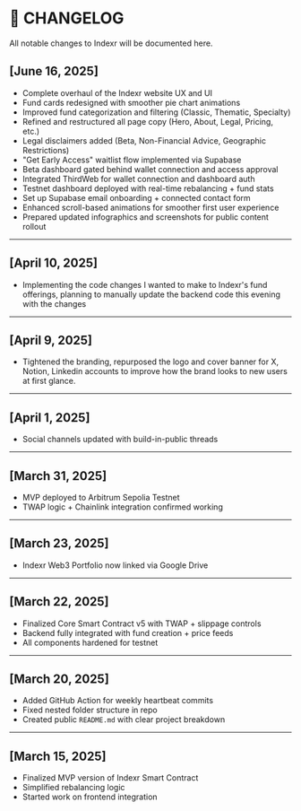 # 📜 CHANGELOG

All notable changes to Indexr will be documented here.

## [June 16, 2025]
- Complete overhaul of the Indexr website UX and UI
- Fund cards redesigned with smoother pie chart animations
- Improved fund categorization and filtering (Classic, Thematic, Specialty)
- Refined and restructured all page copy (Hero, About, Legal, Pricing, etc.)
- Legal disclaimers added (Beta, Non-Financial Advice, Geographic Restrictions)
- "Get Early Access" waitlist flow implemented via Supabase
- Beta dashboard gated behind wallet connection and access approval
- Integrated ThirdWeb for wallet connection and dashboard auth
- Testnet dashboard deployed with real-time rebalancing + fund stats
- Set up Supabase email onboarding + connected contact form
- Enhanced scroll-based animations for smoother first user experience
- Prepared updated infographics and screenshots for public content rollout

---

## [April 10, 2025]
- Implementing the code changes I wanted to make to Indexr's fund offerings, planning to manually update the backend code this evening with the changes

---

## [April 9, 2025]
- Tightened the branding, repurposed the logo and cover banner for X, Notion, Linkedin accounts to improve how the brand looks to new users at first glance.

---

## [April 1, 2025]
- Social channels updated with build-in-public threads

---

## [March 31, 2025]
- MVP deployed to Arbitrum Sepolia Testnet
- TWAP logic + Chainlink integration confirmed working

---

## [March 23, 2025]
- Indexr Web3 Portfolio now linked via Google Drive

---

## [March 22, 2025]
- Finalized Core Smart Contract v5 with TWAP + slippage controls
- Backend fully integrated with fund creation + price feeds
- All components hardened for testnet

---

## [March 20, 2025]
- Added GitHub Action for weekly heartbeat commits
- Fixed nested folder structure in repo
- Created public `README.md` with clear project breakdown

---

## [March 15, 2025]
- Finalized MVP version of Indexr Smart Contract
- Simplified rebalancing logic
- Started work on frontend integration
